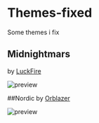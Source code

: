 # Themes-fixed
Some themes i fix


## Midnightmars
by [LuckFire](https://github.com/LuckFire)

![preview](https://i.imgur.com/wclnArm.png)


##Nordic
by [Orblazer](https://github.com/orblazer/discord-nordic)

![preview](https://i.imgur.com/utiXeNe.png)
